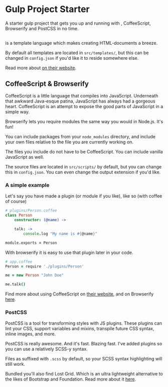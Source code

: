 # Gulp Project Starter

A starter gulp project that gets you up and running with , CoffeeScript, Browserify and PostCSS in no time.

## 

 is a template language which makes creating HTML-documents a breeze. 

By default all  templates are located in `src/templates/`, but this can be changed in `config.json` if you'd like it to reside somewhere else.

Read more about  [on their website](http://-lang.com/). 

## CoffeeScript & Browserify

CoffeeScript is a little language that compiles into JavaScript. Underneath that awkward Java-esque patina, JavaScript has always had a gorgeous heart. CoffeeScript is an attempt to expose the good parts of JavaScript in a simple way.

Browserify lets you require modules the same way you would in Node.js. It's fun!

You can include packages from your `node_modules` directory, and include your own files relative to the file you are currently working on.

The files you include do not have to be CoffeeScript. You can include vanilla JavaScript as well.

The source files are located in `src/scripts/` by default, but you can change this in `config.json`. You can even change the output extension if you'd like.

### A simple example

Let's say you have made a plugin (or module if you like), like so (with coffee of course)

```coffee
# plugins/Person.coffee
class Person
	constructor: (@name) ->

	talk: ->
		console.log "My name is #{@name}"

module.exports = Person
```

With browserify it is easy to use that plugin later in your code.

```coffee
# app.coffee
Person = require './plugins/Person'

me = new Person "John Doe"

me.talk()
```

Find more about using CoffeeScript on [their website](http://coffeescript.org/), and on Browserify [here](http://browserify.org/).

### PostCSS

PostCSS is a tool for transforming styles with JS plugins. These plugins can lint your CSS, support variables and mixins, transpile future CSS syntax, inline images, and more.

PostCSS is really awesome. And it's fast. Blazing fast. I've added plugins so you can use a relatively SCSS-y syntax. 

Files as suffixed with `.scss` by default, so your SCSS syntax highlighting will still work.

Bundled you'll also find Lost Grid. Which is an ultra lightweight alternative to the likes of Bootstrap and Foundation. Read more about it [here](https://github.com/peterramsing/lost).